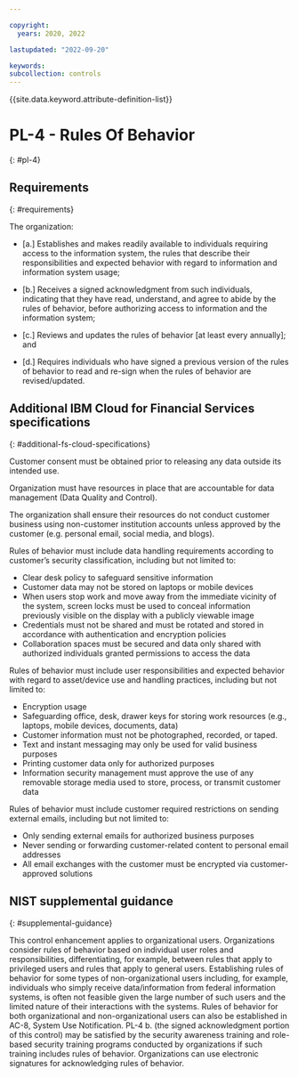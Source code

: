 ```yaml
---

copyright:
  years: 2020, 2022

lastupdated: "2022-09-20"

keywords: 
subcollection: controls
---
```


{{site.data.keyword.attribute-definition-list}}

# PL-4 - Rules Of Behavior
{: #pl-4}

## Requirements
{: #requirements}

The organization:

- \[a.\] Establishes and makes readily available to individuals requiring access to the information system, the rules that describe their responsibilities and expected behavior with regard to information and information system usage;

- \[b.\] Receives a signed acknowledgment from such individuals, indicating that they have read, understand, and agree to abide by the rules of behavior, before authorizing access to information and the information system;

- \[c.\] Reviews and updates the rules of behavior [at least every annually]; and

- \[d.\] Requires individuals who have signed a previous version of the rules of behavior to read and re-sign when the rules of behavior are revised/updated.

## Additional IBM Cloud for Financial Services specifications
{: #additional-fs-cloud-specifications}

Customer consent must be obtained prior to releasing any data outside its intended use.

Organization must have resources in place that are accountable for data management (Data Quality and Control).

The organization shall ensure their resources do not conduct customer business using non-customer institution accounts unless approved by the customer (e.g. personal email, social media, and blogs).

Rules of behavior must include data handling requirements according to customer’s security classification, including but not limited to:
- Clear desk policy to safeguard sensitive information
- Customer data may not be stored on laptops or mobile devices
- When users stop work and move away from the immediate vicinity of the system, screen locks must be used to conceal information previously visible on the display with a publicly viewable image
- Credentials must not be shared and must be rotated and stored in accordance with authentication and encryption policies
- Collaboration spaces must be secured and data only shared with authorized individuals granted permissions to access the data

Rules of behavior must include user responsibilities and expected behavior with regard to asset/device use and handling practices, including but not limited to:
- Encryption usage
- Safeguarding office, desk, drawer keys for storing work resources (e.g., laptops, mobile devices, documents, data)
- Customer information must not be photographed, recorded, or taped.
- Text and instant messaging may only be used for valid business purposes
- Printing customer data only for authorized purposes
- Information security management must approve the use of any removable storage media used to store, process, or transmit customer data

Rules of behavior must include customer required restrictions on sending external emails, including but not limited to:
- Only sending external emails for authorized business purposes
- Never sending or forwarding customer-related content to personal email addresses
- All email exchanges with the customer must be encrypted via customer-approved solutions

## NIST supplemental guidance
{: #supplemental-guidance}

This control enhancement applies to organizational users. Organizations consider rules of behavior based on individual user roles and responsibilities, differentiating, for example, between rules that apply to privileged users and rules that apply to general users. Establishing rules of behavior for some types of non-organizational users including, for example, individuals who simply receive data/information from federal information systems, is often not feasible given the large number of such users and the limited nature of their interactions with the systems. Rules of behavior for both organizational and non-organizational users can also be established in AC-8, System Use Notification. PL-4 b. (the signed acknowledgment portion of this control) may be satisfied by the security awareness training and role-based security training programs conducted by organizations if such training includes rules of behavior. Organizations can use electronic signatures for acknowledging rules of behavior.

